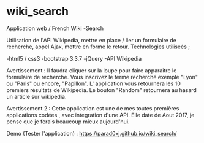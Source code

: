 # wiki_search

Application web / French Wiki -Search

Utilisation de l'API Wikipedia, mettre en place / lier un formulaire de recherche, appel Ajax, mettre en forme le retour.
Technologies utiliseés ;

-html5 / css3
-bootstrap 3.3.7
-jQuery
-API Wikipedia

Avertissement : Il faudra cliquer sur la loupe pour faire apparaitre le formulaire de recherche. Vous inscrivez le terme recherché exemple "Lyon" ou "Paris" ou encore, "Papillon". L' application vous retournera les 10 premiers résultats de Wikipedia. Le bouton "Random" retournera au hasard un article sur wikipedia.

Avertissement 2 : Cette application est une de mes toutes premières applications codées , avec integration d'une API. Elle date de Aout 2017, je pense que je ferais beaucoup mieux aujourd'hui.

Demo (Tester l'application) : https://parad0xj.github.io/wiki_search/
